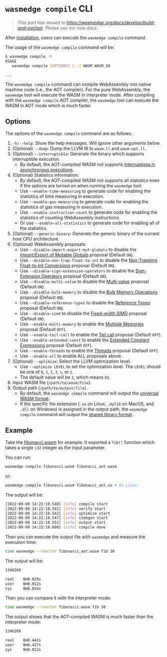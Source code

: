 # `wasmedge compile` CLI

> *This part has moved to <https://wasmedge.org/docs/develop/build-and-run/aot>. Please use our new docs.*

After [installation](../quick_start/install.md), users can execute the `wasmedge compile` command.

The usage of the `wasmedge compile` command will be:

```bash
$ wasmedge compile -h
USAGE
   wasmedge compile [OPTIONS] [--] WASM WASM_SO

...
```

The `wasmedge compile` command can compile WebAssembly into native machine code (i.e., the AOT compiler).
For the pure WebAssembly, the `wasmedge` tool will execute the WASM in interpreter mode.
After compiling with the `wasmedge compile` AOT compiler, the `wasmedge` tool can execute the WASM in AOT mode which is much faster.

## Options

The options of the `wasmedge compile` command are as follows.

1. `-h|--help`: Show the help messages. Will ignore other arguments below.
2. (Optional) `--dump`: Dump the LLVM IR to `wasm.ll` and `wasm-opt.ll`.
3. (Optional) `--interruptible`: Generate the binary which supports interruptible execution.
    * By default, the AOT-compiled WASM not supports [interruptions in asynchronous executions](../sdk/c/ref.md#async).
4. (Optional) Statistics information:
    * By default, the AOT-compiled WASM not supports all statistics even if the options are turned on when running the `wasmedge` tool.
    * Use `--enable-time-measuring` to generate code for enabling the statistics of time measuring in execution.
    * Use `--enable-gas-measuring` to generate code for enabling the statistics of gas measuring in execution.
    * Use `--enable-instruction-count` to generate code for enabling the statistics of counting WebAssembly instructions.
    * Or use `--enable-all-statistics` to generate code for enabling all of the statistics.
5. (Optional) `--generic-binary`: Generate the generic binary of the current host CPU architecture.
6. (Optional) WebAssembly proposals:
    * Use `--disable-import-export-mut-globals` to disable the [Import/Export of Mutable Globals](https://github.com/WebAssembly/mutable-global) proposal (Default `ON`).
    * Use `--disable-non-trap-float-to-int` to disable the [Non-Trapping Float-to-Int Conversions](https://github.com/WebAssembly/nontrapping-float-to-int-conversions) proposal (Default `ON`).
    * Use `--disable-sign-extension-operators` to disable the [Sign-Extension Operators](https://github.com/WebAssembly/sign-extension-ops) proposal (Default `ON`).
    * Use `--disable-multi-value` to disable the [Multi-value](https://github.com/WebAssembly/multi-value) proposal (Default `ON`).
    * Use `--disable-bulk-memory` to disable the [Bulk Memory Operations](https://github.com/WebAssembly/bulk-memory-operations) proposal (Default `ON`).
    * Use `--disable-reference-types` to disable the [Reference Types](https://github.com/WebAssembly/reference-types) proposal (Default `ON`).
    * Use `--disable-simd` to disable the [Fixed-width SIMD](https://github.com/webassembly/simd) proposal (Default `ON`).
    * Use `--enable-multi-memory` to enable the [Multiple Memories](https://github.com/WebAssembly/multi-memory) proposal (Default `OFF`).
    * Use `--enable-tail-call` to enable the [Tail call](https://github.com/WebAssembly/tail-call) proposal (Default `OFF`).
    * Use `--enable-extended-const` to enable the [Extended Constant Expressions](https://github.com/WebAssembly/extended-const) proposal (Default `OFF`).
    * Use `--enable-threads` to enable the [Threads](https://github.com/webassembly/threads) proposal (Default `OFF`).
    * Use `--enable-all` to enable ALL proposals above.
7. (Optional) `--optimize`: Select the LLVM optimization level.
    * Use `--optimize LEVEL` to set the optimization level. The `LEVEL` should be one of `0`, `1`, `2`, `3`, `s`, or `z`.
    * The default value will be `2`, which means `O2`.
8. Input WASM file (`/path/to/wasm/file`).
9. Output path (`/path/to/output/file`).
    * By default, the `wasmedge compile` command will output the [universal WASM format](../quick_start/run_in_aot_mode.md#output-format-universal-wasm).
    * If the specific file extension (`.so` on Linux, `.dylib` on MacOS, and `.dll` on Windows) is assigned in the output path, the `wasmedge compile` command will output the [shared library format](../quick_start/run_in_aot_mode.md#output-format-shared-library).

## Example

Take the [fibonacci.wasm](https://github.com/WasmEdge/WasmEdge/raw/master/examples/wasm/fibonacci.wasm) for example.
It exported a `fib()` function which takes a single `i32` integer as the input parameter.

You can run:

```bash
wasmedge compile fibonacci.wasm fibonacci_aot.wasm
```

or:

```bash
wasmedge compile fibonacci.wasm fibonacci_aot.so # On Linux.
```

The output will be:

```bash
[2022-09-09 14:22:10.540] [info] compile start
[2022-09-09 14:22:10.541] [info] verify start
[2022-09-09 14:22:10.542] [info] optimize start
[2022-09-09 14:22:10.547] [info] codegen start
[2022-09-09 14:22:10.552] [info] output start
[2022-09-09 14:22:10.600] [info] compile done
```

Then you can execute the output file with `wasmedge` and measure the execution time:

```bash
time wasmedge --reactor fibonacci_aot.wasm fib 30
```

The output will be:

```bash
1346269

real    0m0.029s
user    0m0.012s
sys     0m0.014s
```

Then you can compare it with the interpreter mode:

```bash
time wasmedge --reactor fibonacci.wasm fib 30
```

The output shows that the AOT-compiled WASM is much faster than the interpreter mode:

```bash
1346269

real    0m0.442s
user    0m0.427s
sys     0m0.012s
```
